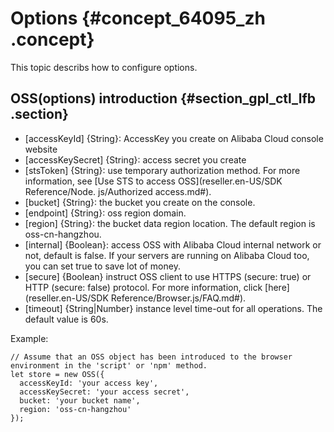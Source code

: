 # Options {#concept_64095_zh .concept}

This topic describs how to configure options.

## OSS\(options\) introduction {#section_gpl_ctl_lfb .section}

-   \[accessKeyId\] \{String\}: AccessKey you create on Alibaba Cloud console website
-   \[accessKeySecret\] \{String\}: access secret you create
-   \[stsToken\] \{String\}: use temporary authorization method. For more information, see [Use STS to access OSS](reseller.en-US/SDK Reference/Node. js/Authorized access.md#).
-   \[bucket\] \{String\}: the bucket you create on the console.
-   \[endpoint\] \{String\}: oss region domain.
-   \[region\] \{String\}: the bucket data region location. The default region is oss-cn-hangzhou.
-   \[internal\] \{Boolean\}: access OSS with Alibaba Cloud internal network or not, default is false. If your servers are running on Alibaba Cloud too, you can set true to save lot of money.
-   \[secure\] \{Boolean\} instruct OSS client to use HTTPS \(secure: true\) or HTTP \(secure: false\) protocol. For more information, click [here](reseller.en-US/SDK Reference/Browser.js/FAQ.md#).
-   \[timeout\] \{String|Number\} instance level time-out for all operations. The default value is 60s.

Example:

```
// Assume that an OSS object has been introduced to the browser environment in the 'script' or 'npm' method.
let store = new OSS({
  accessKeyId: 'your access key',
  accessKeySecret: 'your access secret',
  bucket: 'your bucket name',
  region: 'oss-cn-hangzhou'
});

```


